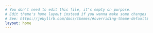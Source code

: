 ```yaml
---
# You don't need to edit this file, it's empty on purpose.
# Edit theme's home layout instead if you wanna make some changes
# See: https://jekyllrb.com/docs/themes/#overriding-theme-defaults
layout: home
---
```


<script>
// Don't force https when serving the website locally
if (!(window.location.host.startsWith("127.0.0.1")) && !(window.location.host.startsWith("localhost")) && (window.location.protocol != "https:"))
    window.location.protocol = "https";
</script>

